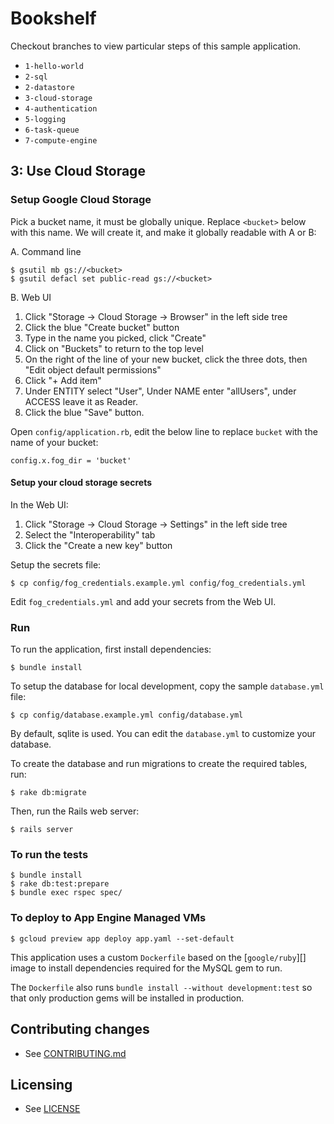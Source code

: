 # Bookshelf

Checkout branches to view particular steps of this sample application.

 - `1-hello-world`
 - `2-sql`
 - `2-datastore`
 - `3-cloud-storage`
 - `4-authentication`
 - `5-logging`
 - `6-task-queue`
 - `7-compute-engine`

## 3: Use Cloud Storage

### Setup Google Cloud Storage

Pick a bucket name, it must be globally unique. Replace `<bucket>`
below with this name. We will create it, and make it globally
readable with A or B:

A. Command line

    $ gsutil mb gs://<bucket>
    $ gsutil defacl set public-read gs://<bucket>

B. Web UI

  1. Click "Storage -> Cloud Storage -> Browser" in the left side tree
  2. Click the blue "Create bucket" button
  3. Type in the name you picked, click "Create"
  4. Click on "Buckets" to return to the top level
  5. On the right of the line of your new bucket, click the three
     dots, then "Edit object default permissions"
  6. Click "+ Add item"
  7. Under ENTITY select "User", Under NAME enter "allUsers", under
     ACCESS leave it as Reader.
  8. Click the blue "Save" button.

Open `config/application.rb`, edit the below line to replace `bucket`
with the name of your bucket:

    config.x.fog_dir = 'bucket'

#### Setup your cloud storage secrets

In the Web UI:

  1. Click "Storage -> Cloud Storage -> Settings" in the left side tree
  2. Select the "Interoperability" tab
  3. Click the "Create a new key" button

Setup the secrets file:

    $ cp config/fog_credentials.example.yml config/fog_credentials.yml

Edit `fog_credentials.yml` and add your secrets from the Web UI.

### Run

To run the application, first install dependencies:

    $ bundle install

To setup the database for local development, copy the sample `database.yml` file:

    $ cp config/database.example.yml config/database.yml

By default, sqlite is used.  You can edit the `database.yml` to customize your database.

To create the database and run migrations to create the required tables, run:

    $ rake db:migrate

Then, run the Rails web server:

    $ rails server

### To run the tests

    $ bundle install
    $ rake db:test:prepare
    $ bundle exec rspec spec/

### To deploy to App Engine Managed VMs

    $ gcloud preview app deploy app.yaml --set-default

This application uses a custom `Dockerfile` based on the [`google/ruby`][] image
to install dependencies required for the MySQL gem to run.

The `Dockerfile` also runs `bundle install --without development:test` so that only
production gems will be installed in production.

[google/ruby]: https://registry.hub.docker.com/u/google/ruby-runtime/

## Contributing changes

* See [CONTRIBUTING.md](CONTRIBUTING.md)

## Licensing

* See [LICENSE](LICENSE)
